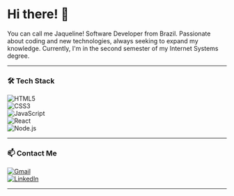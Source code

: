 # Hi there! 👋

You can call me Jaqueline! Software Developer from Brazil. Passionate about coding and new technologies, always seeking to expand my knowledge. Currently, I'm in the second semester of my Internet Systems degree.

---


### 🛠 Tech Stack

![HTML5](https://img.shields.io/badge/-HTML5-E34F26?style=flat-square&logo=html5&logoColor=white)  
![CSS3](https://img.shields.io/badge/-CSS3-1572B6?style=flat-square&logo=css3)  
![JavaScript](https://img.shields.io/badge/-JavaScript-F7DF1E?style=flat-square&logo=javascript&logoColor=black)    
![React](https://img.shields.io/badge/-React-61DAFB?style=flat-square&logo=react)  
![Node.js](https://img.shields.io/badge/-Node.js-339933?style=flat-square&logo=node.js&logoColor=white)  



---

### 📫 Contact Me

[![Gmail](https://img.shields.io/badge/-Gmail-D14836?style=flat-square&logo=gmail&logoColor=white)](mailto:jbvbrechol1908@gmail.com)  
[![LinkedIn](https://img.shields.io/badge/-LinkedIn-0077B5?style=flat-square&logo=linkedin&logoColor=white)](https://www.linkedin.com/in/jaquelinevieiradev/)  

---
